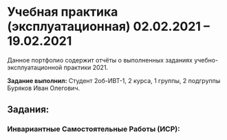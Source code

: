 # Учебная практика (эксплуатационная) 02.02.2021 – 19.02.2021
Данное портфолио содержит отчёты о выполненных заданиях учебно-эксплуатационной практики 2021.

**Задание выполнил:** Студент 2об-ИВТ-1, 2 курса, 1 группы, 2 подгруппы Буряков Иван Олегович.

## Задания:

### Инвариантные Самостоятельные Работы (ИСР):

